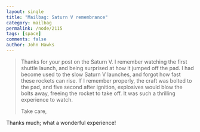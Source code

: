 ```yaml
---
layout: single 
title: "Mailbag: Saturn V remembrance" 
category: mailbag
permalink: /node/2115
tags: [space] 
comments: false 
author: John Hawks 
---
```


<blockquote>Thanks for your post on the Saturn V.  I remember watching the first shuttle
launch, and being surprised at how it jumped off the pad.  I had become used
to the slow Saturn V launches, and forgot how fast these rockets can rise.
If I remember properly, the craft was bolted to the pad, and five second
after ignition, explosives would blow the bolts away, freeing the rocket to
take off.  It was such a thrilling experience to watch.

Take care,</blockquote>

Thanks much; what a wonderful experience!

